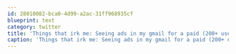 ```yaml
---
id: 28010082-bca0-4d99-a2ac-31ff968935cf
blueprint: text
category: twitter
title: 'Things that irk me: Seeing ads in my gmail for a paid (200+ user) Google Apps account.'
caption: 'Things that irk me: Seeing ads in my gmail for a paid (200+ user) Google Apps account.'
---
```

